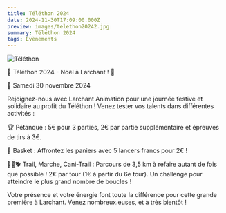 ```yaml
---
title: Téléthon 2024
date: 2024-11-30T17:09:00.000Z
preview: images/telethon20242.jpg
summary: Téléthon 2024
tags: Évènements
---
```

![Téléthon](/images/telethon20242.jpg)

🎄 Téléthon 2024 - Noël à Larchant ! 🎄



📅 Samedi 30 novembre 2024



Rejoignez-nous avec Larchant Animation pour une journée festive et solidaire au profit du Téléthon ! Venez tester vos talents dans différentes activités :



🏆 Pétanque : 5€ pour 3 parties, 2€ par partie supplémentaire et épreuves de tirs à 3€.



🏀 Basket : Affrontez les paniers avec 5 lancers francs pour 2€ !



🏃‍♂️🐕 Trail, Marche, Cani-Trail : Parcours de 3,5 km à refaire autant de fois que possible ! 2€ par tour (1€ à partir du 6e tour). Un challenge pour atteindre le plus grand nombre de boucles !



Votre présence et votre énergie font toute la différence pour cette grande première à Larchant. Venez nombreux.euses, et à très bientôt !
